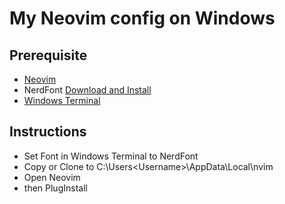 # My Neovim config on Windows

## Prerequisite
- [Neovim](https://neovim.io)
- NerdFont [Download and Install](https://github.com/ryanoasis/nerd-fonts/tree/master/patched-fonts/Hack/Regular/complete)
- [Windows Terminal](https://www.microsoft.com/en-us/p/windows-terminal/9n0dx20hk701?activetab=pivot:overviewtab)
## Instructions
- Set Font in Windows Terminal to NerdFont
- Copy or Clone to C:\Users\<Username>\AppData\Local\nvim
- Open Neovim
- then PlugInstall


